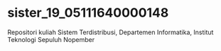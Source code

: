 # sister_19_05111640000148
Repositori kuliah Sistem Terdistribusi, Departemen Informatika, Institut Teknologi Sepuluh Nopember
